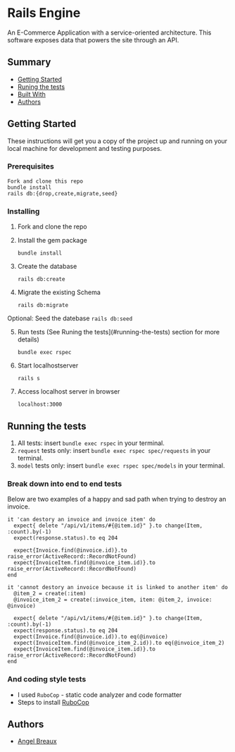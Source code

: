 # Rails Engine

An E-Commerce Application with a service-oriented architecture. This software exposes data that powers the site through an API.

## Summary

  - [Getting Started](#getting-started)
  - [Runing the tests](#running-the-tests)
  - [Built With](#built-with)
  - [Authors](#authors)

## Getting Started

These instructions will get you a copy of the project up and running on
your local machine for development and testing purposes.

### Prerequisites

    Fork and clone this repo
    bundle install
    rails db:{drop,create,migrate,seed}

### Installing

1. Fork and clone the repo

2. Install the gem package

    `bundle install`

3. Create the database

    `rails db:create`

4. Migrate the existing Schema

    `rails db:migrate`

Optional: Seed the datebase
    `rails db:seed`

5. Run tests (See Runing the tests](#running-the-tests) section for more details)

    `bundle exec rspec`

6. Start localhostserver

    `rails s`

7. Access localhost server in browser

    `localhost:3000`


## Running the tests

1. All tests: insert `bundle exec rspec` in your terminal.
2. `request` tests only: insert `bundle exec rspec spec/requests` in your terminal.
3. `model` tests only: insert `bundle exec rspec spec/models` in your terminal.

### Break down into end to end tests

Below are two examples of a happy and sad path when trying to destroy an invoice.

    it 'can destory an invoice and invoice item' do
      expect{ delete "/api/v1/items/#{@item.id}" }.to change(Item, :count).by(-1)
      expect(response.status).to eq 204

      expect{Invoice.find(@invoice.id)}.to raise_error(ActiveRecord::RecordNotFound)
      expect{InvoiceItem.find(@invoice_item.id)}.to raise_error(ActiveRecord::RecordNotFound)
    end
    
    it 'cannot destory an invoice because it is linked to another item' do
      @item_2 = create(:item)
      @invoice_item_2 = create(:invoice_item, item: @item_2, invoice: @invoice)
      
      expect{ delete "/api/v1/items/#{@item.id}" }.to change(Item, :count).by(-1)
      expect(response.status).to eq 204
      expect(Invoice.find(@invoice.id)).to eq(@invoice)
      expect(InvoiceItem.find(@invoice_item_2.id)).to eq(@invoice_item_2)
      expect{InvoiceItem.find(@invoice_item.id)}.to raise_error(ActiveRecord::RecordNotFound)
    end

### And coding style tests

* I used `RuboCop` - static code analyzer and code formatter
* Steps to install [RuboCop](https://github.com/rubocop/rubocop)

## Authors

  - [Angel Breaux](https://github.com/abreaux26)
